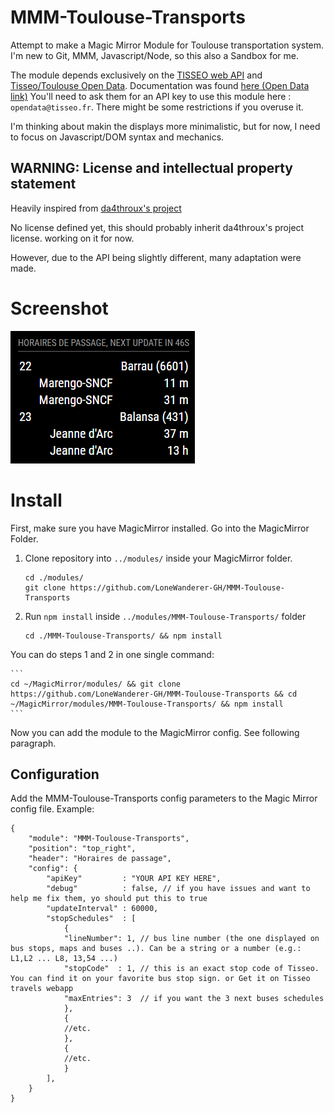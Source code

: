 # MMM-Toulouse-Transports
Attempt to make a Magic Mirror Module for Toulouse transportation system.
I'm new to Git, MMM, Javascript/Node, so this also a Sandbox for me.

The module depends exclusively on the [TISSEO web API](https://data.toulouse-metropole.fr/explore/dataset/api-temps-reel-tisseo/) and [Tisseo/Toulouse Open Data](https://data.toulouse-metropole.fr/explore/dataset/tisseo-gtfs/).
Documentation was found [here (Open Data link)](https://data.toulouse-metropole.fr/explore/dataset/api-temps-reel-tisseo/table/)
You'll need to ask them for an API key to use this module here : `opendata@tisseo.fr`. There might be some restrictions if you overuse it.

I'm thinking about makin the displays more minimalistic, but for now, I need to focus on Javascript/DOM syntax and mechanics.

## WARNING: License and intellectual property statement

Heavily inspired from [da4throux's project](https://github.com/da4throux/MMM-Paris-RATP-PG)

No license defined yet, this should probably inherit da4throux's project license.
working on it for now.

However, due to the API being slightly different, many adaptation were made.

# Screenshot
![screenshot](./bus_schedules.png)

# Install

First, make sure you have MagicMirror installed. Go into the MagicMirror Folder.


1. Clone repository into `../modules/` inside your MagicMirror folder.
	```
	cd ./modules/
	git clone https://github.com/LoneWanderer-GH/MMM-Toulouse-Transports
	```

2. Run `npm install` inside `../modules/MMM-Toulouse-Transports/` folder
	```
	cd ./MMM-Toulouse-Transports/ && npm install
	```

You can do steps 1 and 2 in one single command:

	```
	cd ~/MagicMirror/modules/ && git clone https://github.com/LoneWanderer-GH/MMM-Toulouse-Transports && cd ~/MagicMirror/modules/MMM-Toulouse-Transports/ && npm install
	```


Now you can add the module to the MagicMirror config. See following paragraph.

## Configuration
Add the MMM-Toulouse-Transports config parameters to the Magic Mirror config file.
Example:

```
{
    "module": "MMM-Toulouse-Transports",
    "position": "top_right",
    "header": "Horaires de passage",
    "config": {
        "apiKey"         : "YOUR API KEY HERE",
        "debug"          : false, // if you have issues and want to help me fix them, yo should put this to true
        "updateInterval" : 60000,
        "stopSchedules"  : [
            {
            "lineNumber": 1, // bus line number (the one displayed on bus stops, maps and buses ..). Can be a string or a number (e.g.: L1,L2 ... L8, 13,54 ...)
            "stopCode"  : 1, // this is an exact stop code of Tisseo. You can find it on your favorite bus stop sign. or Get it on Tisseo travels webapp
            "maxEntries": 3  // if you want the 3 next buses schedules
            },
            {
            //etc.
            },
            {
            //etc.
            }
        ],
    }
}
```
